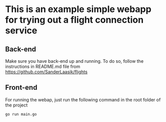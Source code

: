# This is an example simple webapp for trying out a flight connection service

## Back-end
Make sure you have back-end up and running.
To do so, follow the instructions in README.md file from https://github.com/SanderLaasik/flights

## Front-end
For running the webap, just run the following command in the root folder of the project
```
go run main.go
```